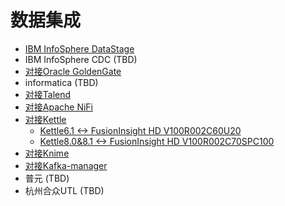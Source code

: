 <!-- ex_nonav -->

# 数据集成

* [IBM InfoSphere DataStage](Using_IBM_InfoSphere_DataStage_with_FusionInsight.md)
* IBM InfoSphere CDC (TBD)
* [对接Oracle GoldenGate](Using_Oracle_GoldenGate_with_FusionInsight.md)
* informatica (TBD)
* [对接Talend](Using_Talend_with_FusionInsight.md)
* [对接Apache NiFi](Using_Nifi_1.7.1_with_FusionInsight_HD_C80spc200.md)
* [对接Kettle](Using_Kettle_with_FusionInsight.md)
  - [Kettle6.1 <-> FusionInsight HD V100R002C60U20](Using_Kettle_6.1_with_FusionInsight_HD_C60U10.md)
  - [Kettle8.0&8.1 <-> FusionInsight HD V100R002C70SPC100](Using_Kettle_8.0&8.1_with_FusionInsight_HD_C80SPC200.md)
* [对接Knime](Using_Knime_3.6.1_with_FusionInsight_HD_C80SPC200.md)
* [对接Kafka-manager](Using_kafka-manager_with_FusionInsight_HD_C80SPC200.md)
* 普元 (TBD)
* 杭州合众UTL (TBD)
